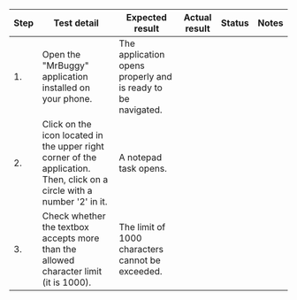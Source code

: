 | Step | Test detail | Expected result | Actual result | Status | Notes |
| --- | --- | --- | --- | --- | --- | 
| 1.              | Open the "MrBuggy" application installed on your phone. | The application opens properly and is ready to be navigated. |
| 2.              | Click on the icon located in the upper right corner of the application. Then, click on a circle with a number '2' in it. | A notepad task opens. |
| 3.              | Check whether the textbox accepts more than the allowed character limit (it is 1000).| The limit of 1000 characters cannot be exceeded. |
